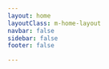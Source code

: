```yaml
---
layout: home
layoutClass: m-home-layout
navbar: false
sidebar: false
footer: false

---
```


<script setup>
import IndexPage from '../page/Home/IndexPage.vue';
</script>


<IndexPage></IndexPage>
<!-- <CustomHomeLayout/> -->
